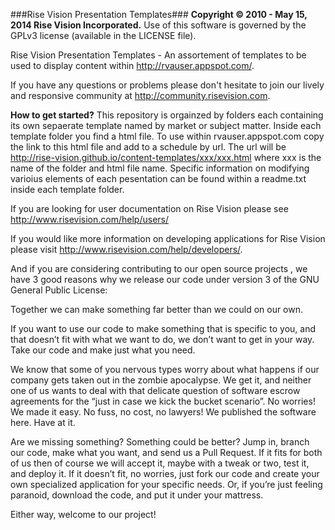 ###Rise Vision Presentation Templates###
**Copyright © 2010 - May 15, 2014 Rise Vision Incorporated.**
Use of this software is governed by the GPLv3 license (available in the LICENSE file).

Rise Vision Presentation Templates - An assortement of templates to be used to display content within http://rvauser.appspot.com/.

If you have any questions or problems please don't hesitate to join our lively and responsive community at http://community.risevision.com.

**How to get started?**
This repository is orgainzed by folders each containing its own sepaerate template named by market or subject matter. Inside each template folder you find a html file. To use within rvauser.appspot.com copy the link to this html file and add to a schedule by url. The url will be http://rise-vision.github.io/content-templates/xxx/xxx.html where xxx is the name of the folder and html file name.
Specific information on modifying varioius elements of each pesentation can be found within a readme.txt inside each template folder.

If you are looking for user documentation on Rise Vision please see http://www.risevision.com/help/users/

If you would like more information on developing applications for Rise Vision please visit http://www.risevision.com/help/developers/. 

And if you are considering contributing to our open source projects , we have 3 good reasons why we release our  code under version 3 of the GNU General Public License:

Together we can make something far better than we could on our own.

If you want to use our code to make something that is specific to you, and that doesn’t fit with what we want to do, we don’t want to get in your way. Take our code and make just what you need.

We know that some of you nervous types worry about what happens if our company gets taken out in the zombie apocalypse. We get it, and neither one of us wants to deal with that delicate question of software escrow agreements for the “just in case we kick the bucket scenario”. No worries! We made it easy. No fuss, no cost, no lawyers! We published the software here. Have at it.

Are we missing something? Something could be better? Jump in, branch our code, make what you want, and send us a Pull Request. If it fits for both of us then of course we will accept it, maybe with a tweak or two, test it, and deploy it. If it doesn’t fit, no worries, just fork our code and create your own specialized application for your specific needs. Or, if you’re just feeling paranoid, download the code, and put it under your mattress.

Either way, welcome to our project!

